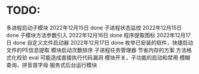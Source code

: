 
# TODO:
多进程启动子模块 2022年12月15日 done
子进程状态监控 2022年12月15日 done
子模块方法参数引入 2022年12月16日 done
程序提取图标 2022年12月17日 done
自定义文件启动器 2022年12月17日 done
枚举已安装的软件，快捷启动
文件的PE信息提取
模块启动次数排序
子进程任务管理器
节省内存的方案
方法格式化校验 eval 可能造成直接执行代码漏洞
模块开关，子功能的启动和禁用
模糊查询，拼音首字母
服务式后台运行模块